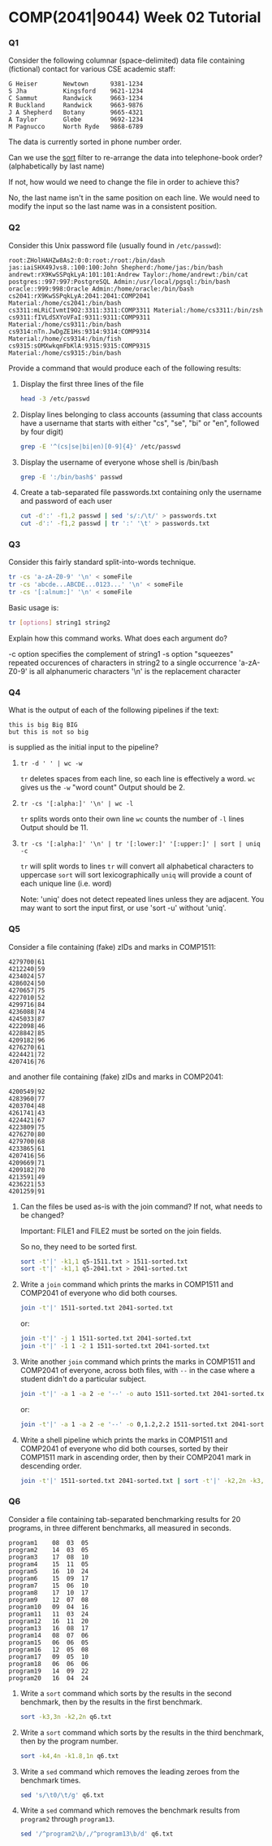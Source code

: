 # COMP(2041|9044) Week 02 Tutorial

### Q1

Consider the following columnar (space-delimited) data file containing 
(fictional) contact for various CSE academic staff:

```
G Heiser       Newtown      9381-1234
S Jha          Kingsford    9621-1234
C Sammut       Randwick     9663-1234
R Buckland     Randwick     9663-9876
J A Shepherd   Botany       9665-4321
A Taylor       Glebe        9692-1234
M Pagnucco     North Ryde   9868-6789
```

The data is currently sorted in phone number order.

Can we use the [sort](https://manpages.debian.org/jump?q=sort.1) filter to 
re-arrange the data into telephone-book order?
(alphabetically by last name)

If not, how would we need to change the file in order to achieve this?

No, the last name isn't in the same position on each line.  We would need
to modify the input so the last name was in a consistent position.


### Q2

Consider this Unix password file
(usually found in `/etc/passwd`):

```
root:ZHolHAHZw8As2:0:0:root:/root:/bin/dash
jas:iaiSHX49Jvs8.:100:100:John Shepherd:/home/jas:/bin/bash
andrewt:rX9KwSSPqkLyA:101:101:Andrew Taylor:/home/andrewt:/bin/cat
postgres::997:997:PostgreSQL Admin:/usr/local/pgsql:/bin/bash
oracle::999:998:Oracle Admin:/home/oracle:/bin/bash
cs2041:rX9KwSSPqkLyA:2041:2041:COMP2041 Material:/home/cs2041:/bin/bash
cs3311:mLRiCIvmtI9O2:3311:3311:COMP3311 Material:/home/cs3311:/bin/zsh
cs9311:fIVLdSXYoVFaI:9311:9311:COMP9311 Material:/home/cs9311:/bin/bash
cs9314:nTn.JwDgZE1Hs:9314:9314:COMP9314 Material:/home/cs9314:/bin/fish
cs9315:sOMXwkqmFbKlA:9315:9315:COMP9315 Material:/home/cs9315:/bin/bash
```

Provide a command that would produce each of the following results:

1. Display the first three lines of the file

    ```sh
    head -3 /etc/passwd
    ```

2. Display lines belonging to class accounts
    (assuming that class accounts have a username that starts with either "cs", 
    "se", "bi" or "en", followed by four digit)

    ```sh
    grep -E '^(cs|se|bi|en)[0-9]{4}' /etc/passwd
    ```

3. Display the username of everyone whose shell is /bin/bash

    ```sh
    grep -E ':/bin/bash$' passwd
    ```

4. Create a tab-separated file passwords.txt containing only the username and 
    password of each user

    ```sh
    cut -d':' -f1,2 passwd | sed 's/:/\t/' > passwords.txt
    cut -d':' -f1,2 passwd | tr ':' '\t' > passwords.txt
    ```


### Q3

Consider this fairly standard split-into-words technique.

```sh
tr -cs 'a-zA-Z0-9' '\n' < someFile
tr -cs 'abcde...ABCDE...0123...' '\n' < someFile
tr -cs '[:alnum:]' '\n' < someFile
```

Basic usage is:

```sh
tr [options] string1 string2
```

Explain how this command works.
What does each argument do?

-c option specifies the complement of string1
-s option "squeezes" repeated occurences of characters in string2 to a single occurrence
'a-zA-Z0-9' is all alphanumeric characters
'\n' is the replacement character


### Q4

What is the output of each of the following pipelines if the text:

```
this is big Big BIG
but this is not so big
```

is supplied as the initial input to the pipeline?

1. `tr -d ' ' | wc -w`

    `tr` deletes spaces from each line, so each line is effectively a word.
    `wc` gives us the `-w` "word count"
    Output should be 2.

2. `tr -cs '[:alpha:]' '\n' | wc -l`

    `tr` splits words onto their own line
    `wc` counts the number of `-l` lines
    Output should be 11.


3. `tr -cs '[:alpha:]' '\n' | tr '[:lower:]' '[:upper:]' | sort | uniq -c`

    `tr` will split words to lines
    `tr` will convert all alphabetical characters to uppercase
    `sort` will sort lexicographically
    `uniq` will provide a count of each unique line (i.e. word)

    Note: 'uniq' does not detect repeated lines unless they are adjacent.  You may want to sort the input first, or use 'sort -u' without 'uniq'.

### Q5

Consider a file containing (fake) zIDs and marks in COMP1511:

```
4279700|61
4212240|59
4234024|57
4286024|50
4270657|75
4227010|52
4299716|84
4236088|74
4245033|87
4222098|46
4228842|85
4209182|96
4276270|61
4224421|72
4207416|76
```

and another file containing (fake) zIDs and marks in COMP2041:

```
4200549|92
4283960|77
4203704|48
4261741|43
4224421|67
4223809|75
4276270|80
4279700|68
4233865|61
4207416|56
4209669|71
4209182|70
4213591|49
4236221|53
4201259|91
```

1. Can the files be used as-is with the join command?
    If not, what needs to be changed?

    Important:  FILE1  and  FILE2  must  be  sorted on the join fields.

    So no, they need to be sorted first.

    ```sh
    sort -t'|' -k1,1 q5-1511.txt > 1511-sorted.txt
    sort -t'|' -k1,1 q5-2041.txt > 2041-sorted.txt
    ```

2. Write a `join` command which prints the marks in COMP1511 and COMP2041 of 
    everyone who did both courses.

    ```sh
    join -t'|' 1511-sorted.txt 2041-sorted.txt
    ```

    or:

    ```sh
    join -t'|' -j 1 1511-sorted.txt 2041-sorted.txt
    join -t'|' -1 1 -2 1 1511-sorted.txt 2041-sorted.txt 
    ```


3. Write another `join` command which prints the marks in COMP1511 and COMP2041 
    of everyone, across both files, with `--` in the case where a student didn't 
    do a particular subject.

    ```sh
    join -t'|' -a 1 -a 2 -e '--' -o auto 1511-sorted.txt 2041-sorted.txt 
    ```

    or:

    ```sh
    join -t'|' -a 1 -a 2 -e '--' -o 0,1.2,2.2 1511-sorted.txt 2041-sorted.txt 
    ```

4. Write a shell pipeline which prints the marks in COMP1511 and COMP2041 of 
    everyone who did both courses,
    sorted by their COMP1511 mark in ascending order,
    then by their COMP2041 mark in descending order.

    ```sh
    join -t'|' 1511-sorted.txt 2041-sorted.txt | sort -t'|' -k2,2n -k3,3nr
    ```


### Q6

Consider a file containing tab-separated benchmarking results for 20 programs, 
in three different benchmarks, all measured in seconds.

```
program1	08	03	05
program2	14	03	05
program3	17	08	10
program4	15	11	05
program5	16	10	24
program6	15	09	17
program7	15	06	10
program8	17	10	17
program9	12	07	08
program10	09	04	16
program11	11	03	24
program12	16	11	20
program13	16	08	17
program14	08	07	06
program15	06	06	05
program16	12	05	08
program17	09	05	10
program18	06	06	06
program19	14	09	22
program20	16	04	24
```

1. Write a `sort` command which sorts by the results in the second benchmark, 
    then by the results in the first benchmark.

    ```sh
    sort -k3,3n -k2,2n q6.txt
    ```

2. Write a `sort` command which sorts by the results in the third benchmark, 
    then by the program number.

    ```sh
    sort -k4,4n -k1.8,1n q6.txt
    ```

3. Write a `sed` command which removes the leading zeroes from the benchmark 
    times.

    ```sh
    sed 's/\t0/\t/g' q6.txt
    ```

4. Write a `sed` command which removes the benchmark results from `program2` 
    through `program13`.

    ```sh
    sed '/^program2\b/,/^program13\b/d' q6.txt
    ```
